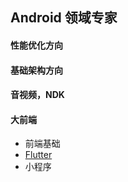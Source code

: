 ## Android 领域专家

#### 性能优化方向

#### 基础架构方向

#### 音视频，NDK

#### 大前端

- 前端基础
- [Flutter](Android/Expert/ExtensiveFrontEnd/Flutter/README.md)
- 小程序
